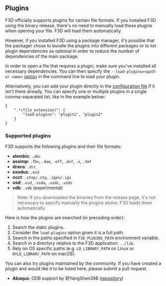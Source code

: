 ## Plugins

F3D officially supports plugins for certain file formats. If you installed F3D using the binary
release, there's no need to manually load these plugins when opening your file. 
F3D will load them automatically. 

However, if you installed F3D using a package manager, 
it's possible that the packager chose to bundle the plugins into different packages or 
to list plugin dependencies as optional in order to reduce the number of dependencies of the main package.

In order to open a file that requires a plugin, make sure you've installed all necessary 
dependencies. You can then specify the `--load-plugins=<path or name>` [option](OPTIONS.md) 
in the command line to load your plugin. 

Alternatively, you can add your plugin directly in the 
[configuration file](CONFIGURATION_FILE.md) if it isn't there already. You can specify one or 
multiple plugins in a single comma-separated list, like in the example below:

```
{
    ".*(file_extension)": {
        "load-plugins": "plugin1", "plugin2"
    }
}
```

### Supported plugins

F3D supports the following plugins and their file formats:

- **alembic**: `.abc`
- **assimp**: `.fbx`, `.dae`, `.off`, `.dxf`, `.x`, `.3mf`
- **draco**: `.drc`
- **exodus**: `.ex2`
- **occt**: `.step/.stp`, `.iges/.igs`
- **usd**: `.usd`, `.usda`, `.usdc`, `.usdz`
- **vdb**: `.vdb` (experimental)

> Note: If you downloaded the binaries from the release page, it's not necessary to specify manually the plugins above. F3D loads them automatically.

Here is how the plugins are searched (in preceding order):

1. Search the static plugins.
2. Consider the `load-plugins` option given it is a full path.
3. Search in the paths specified in `F3D_PLUGINS_PATH` environment variable.
4. Search in a directory relative to the F3D application: `../lib`.
5. Rely on OS specific paths (e.g. `LD_LIBRARY_PATH` on Linux or `DYLD_LIBRARY_PATH` on macOS).

You can also try plugins maintained by the community. If you have created a plugin and would like it to be listed here, please submit a pull request.

- **Abaqus**: ODB support by @YangShen398 ([repository](https://github.com/YangShen398/F3D-ODB-Reader-Plugin))